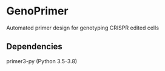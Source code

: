 # GenoPrimer
Automated primer design for genotyping CRISPR edited cells

## Dependencies
primer3-py (Python 3.5-3.8)
